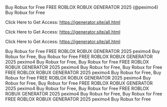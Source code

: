 Buy Robux for Free FREE ROBLOX ROBUX GENERATOR 2025 (@peximo4) Buy Robux for Free

Click Here to Get Access: https://igenerator.site/all.html

Click Here to Get Access: https://igenerator.site/all.html

Click Here to Get Access: https://igenerator.site/all.html

Buy Robux for Free FREE ROBLOX ROBUX GENERATOR 2025 peximo4 Buy Robux for Free, Buy Robux for Free FREE ROBLOX ROBUX GENERATOR 2025 peximo4 Buy Robux for Free, Buy Robux for Free FREE ROBLOX ROBUX GENERATOR 2025 peximo4 Buy Robux for Free, Buy Robux for Free FREE ROBLOX ROBUX GENERATOR 2025 peximo4 Buy Robux for Free, Buy Robux for Free FREE ROBLOX ROBUX GENERATOR 2025 peximo4 Buy Robux for Free, Buy Robux for Free FREE ROBLOX ROBUX GENERATOR 2025 peximo4 Buy Robux for Free, Buy Robux for Free FREE ROBLOX ROBUX GENERATOR 2025 peximo4 Buy Robux for Free, Buy Robux for Free FREE ROBLOX ROBUX GENERATOR 2025 peximo4 Buy Robux for Free
